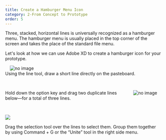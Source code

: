 ```yaml
---
title: Create a Hamburger Menu Icon
category: 2-From Concept to Prototype
order: 5
---
```


Three, stacked, horizontal lines is universally recognized as a hamburger menu. The hamburger menu is usually placed in the top corner of the screen and takes the place of the standard file menu.

Let's look at how we can use Adobe XD to create a hamburger icon for your prototype.  

<img style="padding: 0px 15px; float: left" src="https://iwilfried.github.io/Adobe-XD-eBook/images/XD-H-Icon-01.png
" alt="no image"/>  

&nbsp;   
Using the line tool, draw a short line directly on the pasteboard.  

&nbsp;   

<img style="padding: 0px 15px; float: right" src="https://iwilfried.github.io/Adobe-XD-eBook/images/XD-H-Icon-02.png
" alt="no image"/>Hold down the option key and drag two duplicate lines below—for a total of three lines.  

&nbsp;   

![](https://iwilfried.github.io/Adobe-XD-eBook/images/XD-H-Icon-05.png)  

Drag the selection tool over the lines to select them. Group them together by using Command + G or the “Unite” tool in the right side menu.


&nbsp;   

&nbsp;   